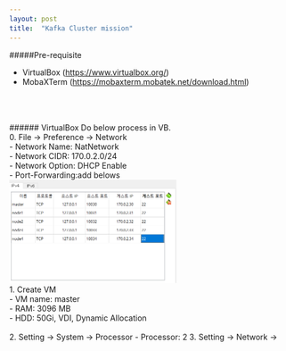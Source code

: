 ```yaml
---
layout: post
title:  "Kafka Cluster mission"
---
```

#####Pre-requisite
 - VirtualBox (https://www.virtualbox.org/) 
 - MobaXTerm (https://mobaxterm.mobatek.net/download.html)
<br>
   <br>
   <br>
###### VirtualBox
Do below process in VB.<br>
0. File -> Preference -> Network <br>- Network Name: NatNetwork<br>- Network CIDR: 170.0.2.0/24<br>- Network Option: DHCP Enable<br>- Port-Forwarding:add belows<br>
<img src="/resources/vb_network.png" width=300, heigth=400>
  <br>
1. Create VM <br>- VM name: master<br>- RAM: 3096 MB<br>- HDD: 50Gi, VDI, Dynamic Allocation<br><br>
2. Setting -> System -> Processor
- Processor: 2
3. Setting -> Network -> 
